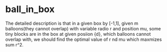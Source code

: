 # ball_in_box


The detailed description is that in a given box by [-1,1], given m balloons(they cannot overlap) with variable radio r and position mu, some tiny blocks are in the box at given posiion {d}, which balloons cannot overlap with, we should find the optimal value of r nd mu which maxmizes sum r^2.
